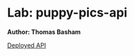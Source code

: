 # Lab: puppy-pics-api
**Author: Thomas Basham**

[Deployed API](https://puppy-pics-api-thomas-basham.herokuapp.com/api/v1/puppy_pics)